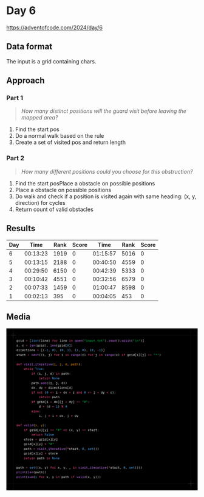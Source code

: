 # Day 6

https://adventofcode.com/2024/day/6

## Data format

The input is a grid containing chars.

## Approach

### Part 1

> _How many distinct positions will the guard visit before leaving the mapped area?_

1. Find the start pos
2. Do a normal walk based on the rule
3. Create a set of visited pos and return length

### Part 2

> _How many different positions could you choose for this obstruction?_

1. Find the start posPlace a obstacle on possible positions
2. Place a obstacle on possible positions
3. Do walk and check if a position is visited again with same heading: (x, y, direction) for cycles
4. Return count of valid obstacles

## Results

| Day | Time     | Rank | Score | Time     | Rank | Score |
| --- | -------- | ---- | ----- | -------- | ---- | ----- |
| 6   | 00:13:23 | 1919 | 0     | 01:15:57 | 5016 | 0     |
| 5   | 00:13:15 | 2188 | 0     | 00:40:50 | 4559 | 0     |
| 4   | 00:29:50 | 6150 | 0     | 00:42:39 | 5333 | 0     |
| 3   | 00:10:42 | 4551 | 0     | 00:32:56 | 6579 | 0     |
| 2   | 00:07:33 | 1459 | 0     | 01:00:47 | 8598 | 0     |
| 1   | 00:02:13 | 395  | 0     | 00:04:05 | 453  | 0     |

## Media

![title](media/aoc-day6.png)
